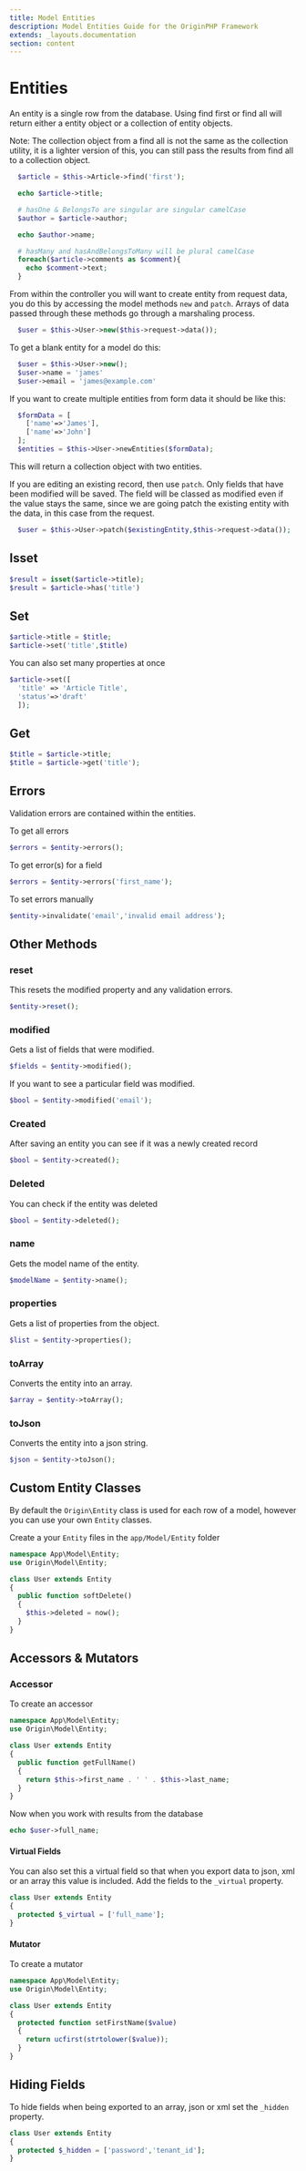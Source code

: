 ```yaml
---
title: Model Entities
description: Model Entities Guide for the OriginPHP Framework
extends: _layouts.documentation
section: content
---
```

# Entities

An entity is a single row from the database. Using find first or find all will return either a entity object or a collection of entity objects. 

Note: The collection object from a find all is not the same as the collection utility, it is a lighter version of this, you can still pass the results from find all to a collection object.

```php
  $article = $this->Article->find('first');

  echo $article->title;

  # hasOne & BelongsTo are singular are singular camelCase
  $author = $article->author;

  echo $author->name;

  # hasMany and hasAndBelongsToMany will be plural camelCase
  foreach($article->comments as $comment){
    echo $comment->text;
  }

```

From within the controller you will want to create entity from request data, you do this by accessing the model methods `new` and `patch`. Arrays of data passed through these methods go through a marshaling process.

```php 
  $user = $this->User->new($this->request->data());
```

To get a blank entity for a model do this:

```php
  $user = $this->User->new();
  $user->name = 'james'
  $user->email = 'james@example.com'
```

If you want to create multiple entities from form data it should be like this:

```php 
  $formData = [
    ['name'=>'James'],
    ['name'=>'John']
  ];
  $entities = $this->User->newEntities($formData);
```

This will return a collection object with two entities.

If you are editing an existing record, then use `patch`. Only fields that have been modified will be
saved. The field will be classed as modified even if the value stays the same, since we are going patch the existing  entity with the data, in this case from the request.

```php 
  $user = $this->User->patch($existingEntity,$this->request->data());
```

## Isset

```php
$result = isset($article->title);
$result = $article->has('title')
```



## Set

```php
$article->title = $title;
$article->set('title',$title)
```

You can also set many properties at once

```php
$article->set([
  'title' => 'Article Title',
  'status'=>'draft'
  ]);
```

## Get

```php
$title = $article->title;
$title = $article->get('title');
```

## Errors

Validation errors are contained within the entities.

To get all errors

```php
$errors = $entity->errors();
```

To get error(s) for a field

```php
$errors = $entity->errors('first_name');
```

To set errors manually

```php
$entity->invalidate('email','invalid email address');
```

## Other Methods

### reset

This resets the modified property and any validation errors.

```php
$entity->reset();
```

### modified

Gets a list of fields that were modified.

```php
$fields = $entity->modified();
```

If you want to see a particular field was modified.


```php
$bool = $entity->modified('email');
```

### Created

After saving an entity you can see if it was a newly created record

```php
$bool = $entity->created();
```

### Deleted

You can check if the entity was deleted

```php
$bool = $entity->deleted();
```

### name

Gets the model name of the entity.

```php
$modelName = $entity->name();
```

### properties

Gets a list of properties from the object.

```php
$list = $entity->properties();
```

### toArray

Converts the entity into an array.

```php
$array = $entity->toArray();
```

### toJson

Converts the entity into a json string.

```php
$json = $entity->toJson();
```

## Custom Entity Classes

By default the `Origin\Entity` class is used for each row of a model, however you can use your own `Entity` classes.

Create a your `Entity` files in the `app/Model/Entity` folder

```php
namespace App\Model\Entity;
use Origin\Model\Entity;

class User extends Entity
{
  public function softDelete()
  {
    $this->deleted = now();
  }
}
```

## Accessors & Mutators

### Accessor

To create an accessor

```php
namespace App\Model\Entity;
use Origin\Model\Entity;

class User extends Entity
{
  public function getFullName()
  {
    return $this->first_name . ' ' . $this->last_name;
  }
}
```

Now when you work with results from the database

```php
echo $user->full_name;
```

#### Virtual Fields

You can also set this a virtual field so that when you export data to json, xml or an array this value is included. Add the fields to the `_virtual` property.

```php
class User extends Entity
{
  protected $_virtual = ['full_name'];
}
```

#### Mutator

To create a mutator

```php
namespace App\Model\Entity;
use Origin\Model\Entity;

class User extends Entity
{
  protected function setFirstName($value)
  {
    return ucfirst(strtolower($value));
  }
}
```

## Hiding Fields

To hide fields when being exported to an array, json or xml set the `_hidden` property.

```php
class User extends Entity
{
  protected $_hidden = ['password','tenant_id'];
}
```